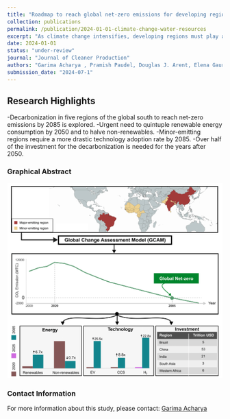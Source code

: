 ```yaml
---
title: "Roadmap to reach global net-zero emissions for developing regions by 2085"
collection: publications
permalink: /publication/2024-01-01-climate-change-water-resources
excerpt: "As climate change intensifies, developing regions must play a crucial role in achieving net-zero emissions, but regional efforts remain underexplored. Our analysis highlights the need for substantial energy system transformations and increased investments, with varying adoption rates of emerging technologies like electric vehicles, hydrogen, and carbon capture across regions, requiring significant financial commitment to achieve a carbon-neutral future by 2085."
date: 2024-01-01
status: "under-review"
journal: "Journal of Cleaner Production"
authors: "Garima Acharya , Pramish Paudel, Douglas J. Arent, Elena Gaura, Shukra Raj Paudel"
submission_date: "2024-07-1"
---
```



## Research Highlights
-Decarbonization in five regions of the global south to reach net-zero
emissions by 2085 is explored.
-Urgent need to quintuple renewable energy consumption by 2050 and to
halve non-renewables.
-Minor-emitting regions require a more drastic technology adoption rate by
2085.
-Over half of the investment for the decarbonization is needed for the years
after 2050. ​​
### Graphical Abstract
![Graphical Abstract](/images/GA_netzero.png)

### Contact Information
For more information about this study, please contact:
[Garima Acharya](mailto:garima.acharya58@gmail.com)
